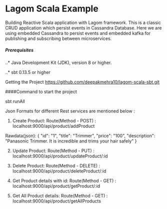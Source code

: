 # Lagom Scala Example

Building Reactive Scala application with Lagom framework. This is a classic CRUD application which persist events in Cassandra Database. Here we are using embedded Cassandra to persist events and embedded kafka for publishing and subscribing between microservices.

##### Prerequisites

..* Java Development Kit (JDK), version 8 or higher.

..* sbt 0.13.5 or higher

Getting the Project
https://github.com/deepakmehra10/lagom-scala-sbt.git

####Command to start the project

sbt runAll

Json Formats for different Rest services are mentioned below :
1. Create Product:
Route(Method - POST) : localhost:9000/api/product/addProduct

Rawdata(json): { "id": "1", "title": "Trimmer", "price": "100", "description": "Panasonic Trimmer. It is incredible and trims your hair safely" }

2. Update Product:
Route(Method - PUT) : localhost:9000/api/product/updateProduct/:id

3. Delete Product:
Route(Method - DELETE) : localhost:9000/api/product/deleteProduct/:id

4. Get Product details with id:
Route(Method - GET) : localhost:9000/api/product/getProduct/:id

5. Get All Product details:
Route(Method - GET) : localhost:9000/api/product/getAllProducts


